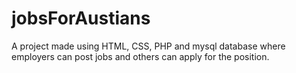 # jobsForAustians
A project made using HTML, CSS, PHP and mysql database where employers can post jobs and others can apply for the position.
